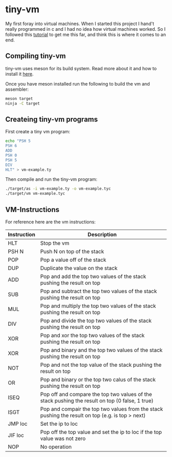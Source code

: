# tiny-vm
My first foray into virtual machines. When I started this project I hand't really programmed in c and I had no idea how virtual machines worked. So
I followed this [tutorial](https://blog.felixangell.com/virtual-machine-in-c) to get me this far, and think this is
where it comes to an end.


## Compiling tiny-vm
tiny-vm uses meson for its build system. Read more about it and how to install it [here](mesonbuild.com).

Once you have meson installed run the following to build the vm and assembler:
```bash
meson target
ninja -C target
```

## Createing tiny-vm programs
First create a tiny vm program:
```bash
echo "PSH 5
PSH 6
ADD
PSH 0
PSH 5
DIV
HLT" > vm-example.ty
```


Then compile and run the tiny-vm program:
```bash
./target/as -i vm-example.ty -o vm-example.tyc
./target/vm vm-example.tyc
```


## VM-Instructions
For reference here are the vm instructions:

| Instruction | Description                                                                                      |
| ---         | ---                                                                                              |
| HLT         | Stop the vm                                                                                      |
| PSH N       | Push N on top of the stack                                                                       |
| POP         | Pop a value off of the stack                                                                     |
| DUP         | Duplicate the value on the stack                                                                 |
| ADD         | Pop and add the top two values of the stack pushing the result on top                            |
| SUB         | Pop and subtract the top two values of the stack pushing the result on top                       |
| MUL         | Pop and multiply the top two values of the stack pushing the result on top                       |
| DIV         | Pop and divide the top two values of the stack pushing the result on top                         |
| XOR         | Pop and xor the top two values of the stack pushing the result on top                            |
| XOR         | Pop and binary and the top two values of the stack pushing the result on top                     |
| NOT         | Pop and not the top value of the stack pushing the result on top                                 |
| OR          | Pop and binary or the top two calus of the stack pushing the result on top                       |
| ISEQ        | Pop off and compare the top two values of the stack pushing the result on top (0 false, 1 true)  |
| ISGT        | Pop and compair the top two values from the stack pushing the result on top (e.g. is top > next) |
| JMP loc     | Set the ip to loc                                                                                |
| JIF loc     | Pop off the top value and set the ip to loc if the top value was not zero                        |
| NOP         | No operation                                                                                     |
